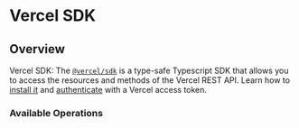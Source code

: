 # Vercel SDK

## Overview

Vercel SDK: The [`@vercel/sdk`](https://www.npmjs.com/package/@vercel/sdk) is a type-safe Typescript SDK that allows you to access the resources and methods of the Vercel REST API. Learn how to [install it](https://vercel.com/docs/rest-api/sdk#installing-vercel-sdk) and [authenticate](https://vercel.com/docs/rest-api/sdk#authentication) with a Vercel access token.

### Available Operations
